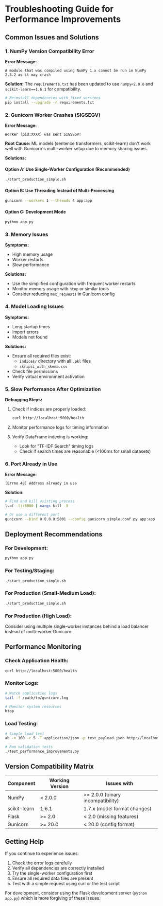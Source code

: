 # Troubleshooting Guide for Performance Improvements

## Common Issues and Solutions

### 1. NumPy Version Compatibility Error

**Error Message:**
```
A module that was compiled using NumPy 1.x cannot be run in NumPy 2.3.2 as it may crash
```

**Solution:**
The `requirements.txt` has been updated to use `numpy<2.0.0` and `scikit-learn==1.6.1` for compatibility.

```bash
# Reinstall dependencies with fixed versions
pip install --upgrade -r requirements.txt
```

### 2. Gunicorn Worker Crashes (SIGSEGV)

**Error Message:**
```
Worker (pid:XXXX) was sent SIGSEGV!
```

**Root Cause:**
ML models (sentence transformers, scikit-learn) don't work well with Gunicorn's multi-worker setup due to memory sharing issues.

**Solutions:**

#### Option A: Use Single-Worker Configuration (Recommended)
```bash
./start_production_simple.sh
```

#### Option B: Use Threading Instead of Multi-Processing
```bash
gunicorn --workers 1 --threads 4 app:app
```

#### Option C: Development Mode
```bash
python app.py
```

### 3. Memory Issues

**Symptoms:**
- High memory usage
- Worker restarts
- Slow performance

**Solutions:**
- Use the simplified configuration with frequent worker restarts
- Monitor memory usage with `htop` or similar tools
- Consider reducing `max_requests` in Gunicorn config

### 4. Model Loading Issues

**Symptoms:**
- Long startup times
- Import errors
- Models not found

**Solutions:**
- Ensure all required files exist:
  - `indices/` directory with all `.pkl` files
  - `skripsi_with_skema.csv`
- Check file permissions
- Verify virtual environment activation

### 5. Slow Performance After Optimization

**Debugging Steps:**
1. Check if indices are properly loaded:
   ```bash
   curl http://localhost:5000/health
   ```

2. Monitor performance logs for timing information

3. Verify DataFrame indexing is working:
   - Look for "TF-IDF Search" timing logs
   - Check if search times are reasonable (<100ms for small datasets)

### 6. Port Already in Use

**Error Message:**
```
[Errno 48] Address already in use
```

**Solution:**
```bash
# Find and kill existing process
lsof -ti:5000 | xargs kill -9

# Or use a different port
gunicorn --bind 0.0.0.0:5001 --config gunicorn_simple.conf.py app:app
```

## Deployment Recommendations

### For Development:
```bash
python app.py
```

### For Testing/Staging:
```bash
./start_production_simple.sh
```

### For Production (Small-Medium Load):
```bash
./start_production_simple.sh
```

### For Production (High Load):
Consider using multiple single-worker instances behind a load balancer instead of multi-worker Gunicorn.

## Performance Monitoring

### Check Application Health:
```bash
curl http://localhost:5000/health
```

### Monitor Logs:
```bash
# Watch application logs
tail -f /path/to/gunicorn.log

# Monitor system resources
htop
```

### Load Testing:
```bash
# Simple load test
ab -n 100 -c 5 -T application/json -p test_payload.json http://localhost:5000/search

# Run validation tests
./test_performance_improvements.py
```

## Version Compatibility Matrix

| Component | Working Version | Issues with |
|-----------|----------------|-------------|
| NumPy | < 2.0.0 | >= 2.0.0 (binary incompatibility) |
| scikit-learn | 1.6.1 | 1.7.x (model format changes) |
| Flask | >= 2.0 | < 2.0 (missing features) |
| Gunicorn | >= 20.0 | < 20.0 (config format) |

## Getting Help

If you continue to experience issues:

1. Check the error logs carefully
2. Verify all dependencies are correctly installed
3. Try the single-worker configuration first
4. Ensure all required data files are present
5. Test with a simple request using curl or the test script

For development, consider using the Flask development server (`python app.py`) which is more forgiving of these issues.
